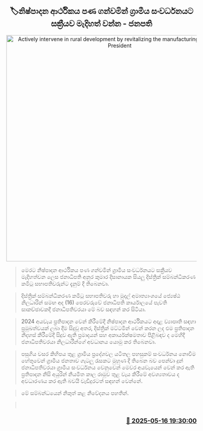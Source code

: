 <p align='center'><b><h2 align='center' title='Actively intervene in rural development by revitalizing the manufacturing economy - President'>🏷නිෂ්පාදන ආර්ථිකය පණ ගන්වමින් ග්‍රාමීය සංවර්ධනයට සක්‍රීයව මැදිහත් වන්න - ජනපති</h2></b></p>
<p align='center'><img src='https://helakuru.sgp1.cdn.digitaloceanspaces.com/esana/images/lib/anura-sabu.jpg' width='600' alt='Actively intervene in rural development by revitalizing the manufacturing economy - President'></p>

> මෙරට නිෂ්පාදන ආර්ථිකය පණ ගන්වමින් ග්‍රාමීය සංවර්ධනයට සක්‍රීයව මැදිහත්වන ලෙස ජනාධිපති අනුර කුමාර දිසානායක සියලු දිස්ත්‍රික් සම්බන්ධීකරණ කමිටු සභාපතිවරුන්ට දැනුම් දී තිබෙනවා.

> දිස්ත්‍රික් සම්බන්ධීකරණ කමිටු සභාපතිවරු හා මුදල් අමාත්‍යාංශයේ ජ්‍යෙෂ්ඨ නිලධාරින් සමඟ අද (16) පෙරවරුවේ ජනාධිපති කාර්යාලයේ පැවති සාකච්ඡාවකදී ජනාධිපතිවරයා මේ බව සඳහන් කර සිටියා. 

> 2024 අයවැය ප්‍රතිපාදන වෙන් කිරීමේදී නිෂ්පාදන ආර්ථිකයට අදාළ ව්‍යාපෘති සඳහා ප්‍රමුඛත්වයක් ලබා දීම සිදුවූ අතර, දිස්ත්‍රික් මට්ටමින් වෙන් කරන ලද එම ප්‍රතිපාදන නිදහස් කිරීමේදී සිදුව ඇති ප්‍රමාදයන් සහ අකාර්යක්ෂමතාව පිළිබඳව ද මෙහිදී ජනාධිපතිවරයා නිලධාරීන්ගේ අවධානය යොමු කර තිබෙනවා.

> පසුගිය වසර කිහිපය තුළ ග්‍රාමීය ප්‍රදේශවල යටිතල පහසුකම් සංවර්ධනය නොවීම හේතුවෙන් ග්‍රාමීය ජනතාව ගැටලු රැසකට මුහුණ දී තිබෙන බව පෙන්වා දුන් ජනාධිපතිවරයා ග්‍රාමීය සංවර්ධනය වෙනුවෙන් මෙවර අයවැයෙන් වෙන් කර ඇති ප්‍රතිපාදන නිසි අයුරින් නියමිත කාල රාමුව තුළ වැය කිරීමේ අවශ්‍යතාවය ද අවධාරණය කර ඇති බවයි වැඩිදුරටත් සඳහන් වෙන්නේ.

> මේ සම්බන්ධයෙන් නිකුත් කළ නිවේදනය පහතින්.

>  



<h3 align='right'><a href='https://www.helakuru.lk/esana/p/110159/'>📅 2025-05-16 19:30:00</a></h3>
